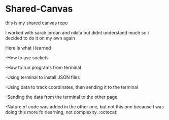 # Shared-Canvas
this is my shared canvas repo

I worked with sarah jordan and nikita but didnt understand much so i decided to do it on my own again


Here is what i learned

-How to use sockets

-How to run programs from terminal

-Using terminal to install JSON files

-Using data to track coordinates, then sending it to the terminal

-Sending the data from the terminal to the other page

-Nature of code was added in the other one, but not this one because I was doing this more fo rlearning, not complexity. :octocat:



